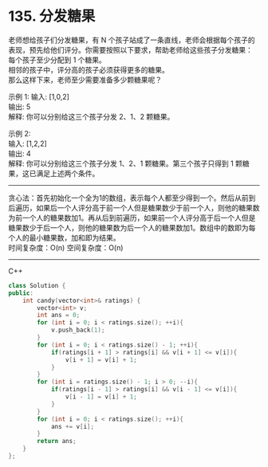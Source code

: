 # 135. 分发糖果  

老师想给孩子们分发糖果，有 N 个孩子站成了一条直线，老师会根据每个孩子的表现，预先给他们评分。你需要按照以下要求，帮助老师给这些孩子分发糖果：  
每个孩子至少分配到 1 个糖果。  
相邻的孩子中，评分高的孩子必须获得更多的糖果。  
那么这样下来，老师至少需要准备多少颗糖果呢？  

示例 1:
输入: [1,0,2]  
输出: 5  
解释: 你可以分别给这三个孩子分发 2、1、2 颗糖果。  

示例 2:  
输入: [1,2,2]  
输出: 4  
解释: 你可以分别给这三个孩子分发 1、2、1 颗糖果。第三个孩子只得到 1 颗糖果，这已满足上述两个条件。

---

贪心法：首先初始化一个全为1的数组，表示每个人都至少得到一个。然后从前到后遍历，如果后一个人评分高于前一个人但是糖果数少于前一个人，则他的糖果数为前一个人的糖果数加1。再从后到前遍历，如果前一个人评分高于后一个人但是糖果数少于后一个人，则他的糖果数为后一个人的糖果数加1。数组中的数即为每个人的最小糖果数，加和即为结果。  
时间复杂度：O(n) 空间复杂度：O(n)  

---

C++  

```cpp
class Solution {
public:
    int candy(vector<int>& ratings) {
        vector<int> v;
        int ans = 0;
        for (int i = 0; i < ratings.size(); ++i){
            v.push_back(1);
        }
        for (int i = 0; i < ratings.size() - 1; ++i){
            if(ratings[i + 1] > ratings[i] && v[i + 1] <= v[i]){
                v[i + 1] = v[i] + 1;
            }
        }
        for (int i = ratings.size() - 1; i > 0; --i){
            if(ratings[i - 1] > ratings[i] && v[i - 1] <= v[i]){
                v[i - 1] = v[i] + 1;
            }
        }
        for (int i = 0; i < ratings.size(); ++i){
            ans += v[i];
        }
        return ans;
    }
};
```
